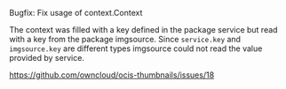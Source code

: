 Bugfix: Fix usage of context.Context 

The context was filled with a key defined in the package service but read with a key from the package imgsource.
Since `service.key` and `imgsource.key` are different types imgsource could not read the value provided by service.

https://github.com/owncloud/ocis-thumbnails/issues/18
